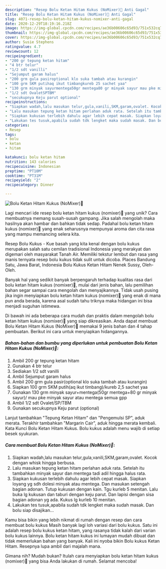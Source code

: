 ```yaml
---
description: "Resep Bolu Ketan Hitam Kukus (NoMixer)🍰 Anti Gagal"
title: "Resep Bolu Ketan Hitam Kukus (NoMixer)🍰 Anti Gagal"
slug: 4071-resep-bolu-ketan-hitam-kukus-nomixer-anti-gagal
date: 2020-12-29T18:19:16.218Z
image: https://img-global.cpcdn.com/recipes/ae36b00606c65d93/751x532cq70/bolu-ketan-hitam-kukus-nomixer🍰-foto-resep-utama.jpg
thumbnail: https://img-global.cpcdn.com/recipes/ae36b00606c65d93/751x532cq70/bolu-ketan-hitam-kukus-nomixer🍰-foto-resep-utama.jpg
cover: https://img-global.cpcdn.com/recipes/ae36b00606c65d93/751x532cq70/bolu-ketan-hitam-kukus-nomixer🍰-foto-resep-utama.jpg
author: Susie Stephens
ratingvalue: 4.7
reviewcount: 12
recipeingredient:
- "200 gr tepung ketan hitam"
- "4 btr telur"
- "1/2 sdt vanilli"
- "Sejumput garam halus"
- "200 grm gula pasiroptional klo suka tambah atau kurangin"
- "100 grm SKM putihaq ikut timbangkureb 25 sachet yaa"
- "130 grm minyak sayurmentega50gr mentega80 gr minyak sayur mau pke minyak sayur atau mentega semua gpp"
- "1/2 sdt OvaletSPTBM"
- "secukupnya Keju parut optional"
recipeinstructions:
- "Siapkan wadah,lalu masukan telur,gula,vanili,SKM,garam,ovalet. Kocok dengan whisk hingga berbusa."
- "Lalu masukan tepung ketan hitam perlahan aduk rata. Setelah itu tambahkan minyak sayur dan mentega tadi adil hingga halus rata."
- "Siapkan kukusan terlebih dahulu agar lebih cepat masak. Siapkan loyang yg sdh dolesi minyak atau mentega. Dan masukan setengah bagian adonan. Tutup kukusan dengan kain. Tgu kurleb 5 menitan. Lalu buka lg kukusan dan taburi dengan keju parut. Dan lapisi dengan sisa bagian adonan yg ada. Kukus lg kurleb 10 menitan."
- "Lakukan tes tusuk,apabila sudah tdk lengket maka sudah masak. Dan bolu siap disajikan..."
categories:
- Resep
tags:
- bolu
- ketan
- hitam

katakunci: bolu ketan hitam 
nutrition: 143 calories
recipecuisine: Indonesian
preptime: "PT10M"
cooktime: "PT31M"
recipeyield: "2"
recipecategory: Dinner

---
```



![Bolu Ketan Hitam Kukus (NoMixer)🍰](https://img-global.cpcdn.com/recipes/ae36b00606c65d93/751x532cq70/bolu-ketan-hitam-kukus-nomixer🍰-foto-resep-utama.jpg)

Lagi mencari ide resep bolu ketan hitam kukus (nomixer)🍰 yang unik? Cara membuatnya memang susah-susah gampang. Jika salah mengolah maka hasilnya akan hambar dan bahkan tidak sedap. Padahal bolu ketan hitam kukus (nomixer)🍰 yang enak seharusnya mempunyai aroma dan cita rasa yang mampu memancing selera kita.

Resep Bolu Kukus - Kue basah yang kita kenal dengan bolu kukus merupakan salah satu cemilan tradisional Indonesia yang merakyat dan digemari oleh masyarakat Tanah Air. Memiliki tekstur lembut dan rasa yang manis ternyata resep bolu kukus tidak sulit untuk dicoba. Places Bandung Satu, Jawa Barat, Indonesia Bolu Kukus Ketan Hitam Nenek Sussy, Oleh-Oleh.

Banyak hal yang sedikit banyak berpengaruh terhadap kualitas rasa dari bolu ketan hitam kukus (nomixer)🍰, mulai dari jenis bahan, lalu pemilihan bahan segar sampai cara mengolah dan menyajikannya. Tidak usah pusing jika ingin menyiapkan bolu ketan hitam kukus (nomixer)🍰 yang enak di mana pun anda berada, karena asal sudah tahu triknya maka hidangan ini bisa menjadi suguhan istimewa.


Di bawah ini ada beberapa cara mudah dan praktis dalam mengolah bolu ketan hitam kukus (nomixer)🍰 yang siap dikreasikan. Anda dapat membuat Bolu Ketan Hitam Kukus (NoMixer)🍰 memakai 9 jenis bahan dan 4 tahap pembuatan. Berikut ini cara untuk menyiapkan hidangannya.

<!--inarticleads1-->

##### Bahan-bahan dan bumbu yang diperlukan untuk pembuatan Bolu Ketan Hitam Kukus (NoMixer)🍰:

1. Ambil 200 gr tepung ketan hitam
1. Gunakan 4 btr telur
1. Sediakan 1/2 sdt vanilli
1. Ambil Sejumput garam halus
1. Ambil 200 grm gula pasir(optional klo suka tambah atau kurangin)
1. Siapkan 100 grm SKM putih(aq ikut timbang)/kureb 2,5 sachet yaa
1. Gunakan 130 grm minyak sayur+mentega(50gr mentega+80 gr minyak sayur)/ mau pke minyak sayur atau mentega semua gpp
1. Ambil 1/2 sdt Ovalet/SP/TBM
1. Gunakan secukupnya Keju parut (optional)


Lanjut tambahkan &#34;Tepung Ketan Hitam&#34; dan &#34;Pengemulsi SP&#34;, aduk merata. Terakhir tambahkan &#34;Margarin Cair&#34;, aduk hingga merata kembali. Kata Kunci Bolu Ketan Hitam Kukus. Bolu kukus adalah menu wajib di setiap besek syukuran. 

<!--inarticleads2-->

##### Cara membuat Bolu Ketan Hitam Kukus (NoMixer)🍰:

1. Siapkan wadah,lalu masukan telur,gula,vanili,SKM,garam,ovalet. Kocok dengan whisk hingga berbusa.
1. Lalu masukan tepung ketan hitam perlahan aduk rata. Setelah itu tambahkan minyak sayur dan mentega tadi adil hingga halus rata.
1. Siapkan kukusan terlebih dahulu agar lebih cepat masak. Siapkan loyang yg sdh dolesi minyak atau mentega. Dan masukan setengah bagian adonan. Tutup kukusan dengan kain. Tgu kurleb 5 menitan. Lalu buka lg kukusan dan taburi dengan keju parut. Dan lapisi dengan sisa bagian adonan yg ada. Kukus lg kurleb 10 menitan.
1. Lakukan tes tusuk,apabila sudah tdk lengket maka sudah masak. Dan bolu siap disajikan...


Kamu bisa bikin yang lebih nikmat di rumah dengan resep dan cara membuat bolu kukus Masih banyak lagi loh variasi dari bolu kukus. Satu ini adalah resep bolu kukus ketan hitam, yang rasanya tidak kalah dari varian bolu kukus lainnya. Bolu ketan hitam kukus ini lumayan mudah dibuat dan tidak memerlukan bahan yang banyak. Kali ini nyoba bikin Bolu kukus Ketan Hitam. Resepnya lupa ambil dari majalah mana. 

Gimana nih? Mudah bukan? Itulah cara menyiapkan bolu ketan hitam kukus (nomixer)🍰 yang bisa Anda lakukan di rumah. Selamat mencoba!
